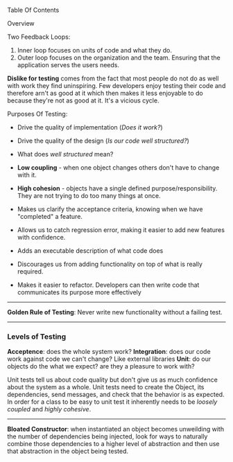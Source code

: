 Table Of Contents

Overview


Two Feedback Loops:
1.  Inner loop focuses on units of code and what they do.
2.  Outer loop focuses on the organization and the team.  Ensuring that the
application serves the users needs.

**Dislike for testing** comes from the fact that most people do not do as well
with work they find uninspiring.  Few developers enjoy testing their code and
therefore arn't as good at it which then makes it less enjoyable to do because
they're not as good at it.  It's a vicious cycle.

Purposes Of Testing:
*  Drive the quality of implementation (_Does it work?_)
*  Drive the quality of the design (_Is our code well structured?_)
*  What does _well structured_ mean? 

  * **Low coupling** - when one object changes others don't have to change with it.
  * **High cohesion** - objects have a single defined purpose/responsibility.  They
are not trying to do too many things at once.

*  Makes us clarify the acceptance criteria, knowing when we have "completed" a
    feature.
*  Allows us to catch regression error, making it easier to add new features
    with confidence.
*  Adds an executable description of what code does
*  Discourages us from adding functionality on top of what is really required.
*  Makes it easier to refactor.  Developers can then write code that
    communicates its purpose more effectively


---
**Golden Rule of Testing**: Never write new functionality without a failing
test.

___


### Levels of Testing

**Acceptence**: does the whole system work?
**Integration**: does our code work against code we can't change? Like external
libraries
**Unit**: do our objects do the what we expect?  are they a pleasure to work
with?

Unit tests tell us about code quality but don't give us as much confidence about
the system as a whole.  Unit tests need to create the Object, its dependencies,
send messages, and check that the behavior is as expected.  In order for a class
to be easy to unit test it inherently needs to be _loosely coupled_ and _highly
cohesive_.

___

**Bloated Constructor**: when instantiated an object becomes unweilding with the
number of dependencies being injected, look for ways to naturally combine those
dependencies to a higher level of abstraction and then use that abstraction in
the object being tested.
